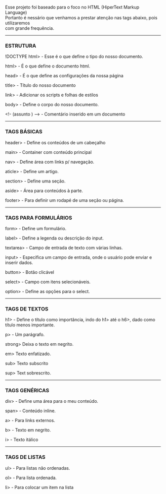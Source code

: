 Esse projeto foi baseado para o foco no HTML (HiperText Markup Language) </br>
Portanto é nessário que venhamos a prestar atenção nas tags abaixo, pois utilizaremos </br>
com grande frequência.

---

<h3> ESTRUTURA </h3> 

!DOCTYPE html> - Esse é o que define o tipo do nosso documento.

html> - É o que define o documento html.

head> - É o que define as configurações da nossa página

title> - Título do nosso documento

link> - Adicionar os scripts e folhas de estilos

body> - Define o corpo do nosso documento.

<!- (assunto ) --> - Comentário inserido em um documento

---

<h3> TAGS BÁSICAS </h3>

header> - Define os conteúdos de um cabeçalho

main> - Container com conteúdo principal

nav> - Define área com links p/ navegação.

aticle> - Define um artigo.

section> - Define uma seção.

aside> - Área para conteúdos à parte.

footer> - Para definir um rodapé de uma seção ou página.

---

<h3> TAGS PARA FORMULÁRIOS </h3>

form> - Define um formulário.

label> - Define a legenda ou descrição do input.

textarea> - Campo de entrada de texto com várias linhas.

input> - Especifica um campo de entrada, onde o usuário pode enviar e inserir dados.

button> - Botão clicável

select> - Campo com itens selecionáveis.

option> - Define as opções para o select.

---

<h3> TAGS DE TEXTOS </h3>

h1> - Define o título como importância, indo do h1> até o h6>, dado como título menos importante.

p> - Um parágrafo.

strong> Deixa o texto em negrito.

em> Texto enfatizado.

sub> Texto subscrito

sup> Text sobrescrito.

---

<h3> TAGS GENÉRICAS </h3>

div> - Define uma área para o meu conteúdo.

span> - Conteúdo inline.

a> - Para links externos.

b> - Texto em negrito.

i> - Texto itálico

---

<h3> TAGS DE LISTAS </h3>

ul> - Para listas não ordenadas.

ol> - Para lista ordenada.

li> - Para colocar um item na lista
